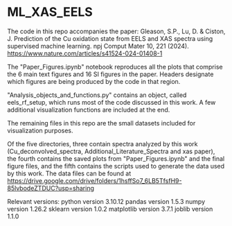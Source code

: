 # ML_XAS_EELS


The code in this repo accompanies the paper:
Gleason, S.P., Lu, D. & Ciston, J. Prediction of the Cu oxidation state from EELS and XAS spectra using supervised machine learning. npj Comput Mater 10, 221 (2024).
https://www.nature.com/articles/s41524-024-01408-1

The "Paper_Figures.ipynb" notebook reproduces all the plots that comprise the 6 main text figures and 16 SI figures in the paper. Headers designate which figures are being produced by the code in that region.

"Analysis_objects_and_functions.py" contains an object, called eels_rf_setup, which runs most of the code discussed in this work. A few additional visualization functions are included at the end.

The remaining files in this repo are the small datasets included for visualization purposes.

Of the five directories, three contain spectra analyzed by this work (Cu_deconvolved_spectra, Additional_Literature_Spectra and xas paper), the fourth contains the saved plots from "Paper_Figures.ipynb" and the final figure files, and the fifth contains the scripts used to generate the data used by this work. The data files can be found at https://drive.google.com/drive/folders/1hsffSo7_6LB5TfsfH9-85lvbodeZTDUC?usp=sharing

Relevant versions: python version 3.10.12 pandas version 1.5.3 numpy version 1.26.2 sklearn version 1.0.2 matplotlib version 3.7.1 joblib version 1.1.0
